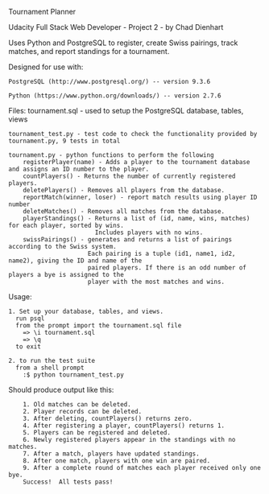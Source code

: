 Tournament Planner
  
  Udacity Full Stack Web Developer - Project 2 - by Chad Dienhart

Uses Python and PostgreSQL to register, create Swiss pairings, track matches, and report standings for a tournament.

Designed for use with:
    
    PostgreSQL (http://www.postgresql.org/) -- version 9.3.6
    
    Python (https://www.python.org/downloads/) -- version 2.7.6
    
Files:
    tournament.sql - used to setup the PostgreSQL database, tables, views
    
    tournament_test.py - test code to check the functionality provided by tournament.py, 9 tests in total
    
    tournament.py - python functions to perform the following
        registerPlayer(name) - Adds a player to the tournament database and assigns an ID number to the player.
        countPlayers() - Returns the number of currently registered players.
        deletePlayers() - Removes all players from the database.
        reportMatch(winner, loser) - report match results using player ID number
        deleteMatches() - Removes all matches from the database.
        playerStandings() - Returns a list of (id, name, wins, matches) for each player, sorted by wins. 
                            Includes players with no wins.
        swissPairings() - generates and returns a list of pairings according to the Swiss system. 
                          Each pairing is a tuple (id1, name1, id2, name2), giving the ID and name of the 
                          paired players. If there is an odd number of players a bye is assigned to the 
                          player with the most matches and wins.
                          
Usage:

    1. Set up your database, tables, and views.
      run psql
      from the prompt import the tournament.sql file 
        => \i tournament.sql
        => \q 
      to exit
    
    2. to run the test suite
      from a shell prompt 
        :$ python tournament_test.py
    
  Should produce output like this:
  
        1. Old matches can be deleted.
        2. Player records can be deleted.
        3. After deleting, countPlayers() returns zero.
        4. After registering a player, countPlayers() returns 1.
        5. Players can be registered and deleted.
        6. Newly registered players appear in the standings with no matches.
        7. After a match, players have updated standings.
        8. After one match, players with one win are paired.
        9. After a complete round of matches each player received only one bye.
        Success!  All tests pass!
